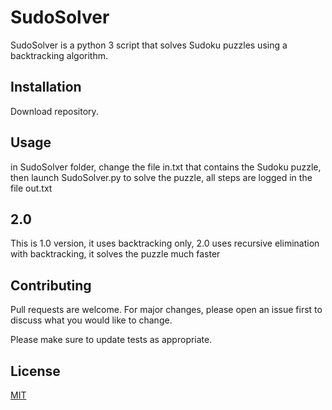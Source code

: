 # SudoSolver

SudoSolver is a python 3 script that solves Sudoku puzzles using a backtracking algorithm.

## Installation

Download repository.


## Usage
in SudoSolver folder, change the file in.txt that contains the Sudoku puzzle, then launch SudoSolver.py to solve the puzzle, all steps are logged in the file out.txt


## 2.0
This is 1.0 version, it uses backtracking only, 2.0 uses recursive elimination with backtracking, it solves the puzzle much faster


## Contributing
Pull requests are welcome. For major changes, please open an issue first to discuss what you would like to change.

Please make sure to update tests as appropriate.

## License
[MIT](https://choosealicense.com/licenses/mit/)
